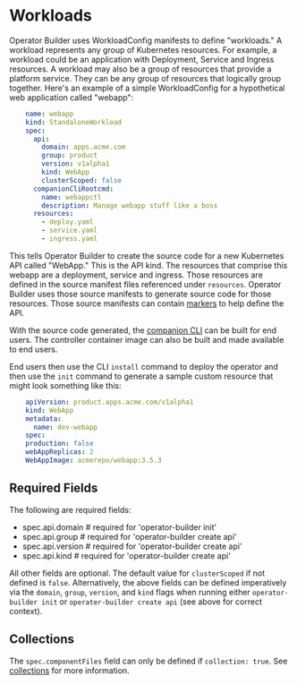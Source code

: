 # Workloads

Operator Builder uses WorkloadConfig manifests to define "workloads."  A workload
represents any group of Kubernetes resources.  For example, a workload could be an
application with Deployment, Service and Ingress resources.  A workload may also
be a group of resources that provide a platform service.  They can be
any group of resources that logically group together.  Here's an example of
a simple WorkloadConfig for a hypothetical web application called "webapp":

```yaml
    name: webapp
    kind: StandaloneWorkload
    spec:
      api:
        domain: apps.acme.com
        group: product
        version: v1alpha1
        kind: WebApp
        clusterScoped: false
      companionCliRootcmd:
        name: webappctl
        description: Manage webapp stuff like a boss
      resources:
        - deploy.yaml
        - service.yaml
        - ingress.yaml
```

This tells Operator Builder to create the source code for a new Kubernetes API
called "WebApp."  This is the API kind.  The resources that comprise this webapp
are a deployment, service and ingress.  Those resources are defined in the
source manifest files referenced under `resources`.  Operator Builder uses those
source manifests to generate source code for those resources.  Those source
manifests can contain [markers](markers.md) to help define the
API.

With the source code generated, the [companion CLI](companion-cli.md) can be
built for end users.  The controller container image can also be built and made
available to end users.

End users then use the CLI `install` command to deploy the operator and then
use the `init` command to generate a sample custom resource that might look
something like this:

```yaml
	apiVersion: product.apps.acme.com/v1alpha1
	kind: WebApp
	metadata:
	  name: dev-webapp
	spec:
    production: false
    webAppReplicas: 2
    WebAppImage: acmerepo/webapp:3.5.3
```

## Required Fields

The following are required fields:
- spec.api.domain   # required for 'operator-builder init'
- spec.api.group    # required for 'operator-builder create api'
- spec.api.version  # required for 'operator-builder create api'
- spec.api.kind     # required for 'operator-builder create api'

All other fields are optional.  The default value for `clusterScoped` if not
defined is `false`.  Alternatively, the above fields can be defined
imperatively via the `domain`, `group`, `version`, and `kind` flags
when running either `operator-builder init` or `operater-builder create api` (see above for correct context).

## Collections

The `spec.componentFiles` field can only be defined if `collection: true`.  See
[collections](collections.md) for more information.

